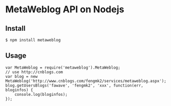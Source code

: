 # MetaWeblog API on Nodejs

## Install

    $ npm install metaweblog
  
## Usage

    var MetaWeblog = require('metaweblog').MetaWeblog;
    // use http://cnblogs.com
    var blog = new MetaWeblog('http://www.cnblogs.com/fengmk2/services/metaweblog.aspx');
    blog.getUsersBlogs('fawave', 'fengmk2', 'xxx', function(err, bloginfos) {
        console.log(bloginfos);
    });